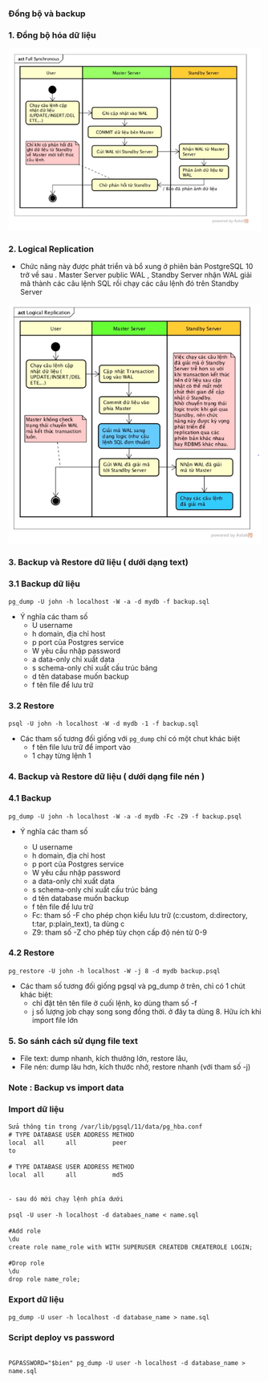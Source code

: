 ### Đồng bộ và backup 

### 1. Đồng bộ hóa dữ liệu

![](../images/6.PNG)

### 2. Logical Replication

- Chức năng này được phát triển và bổ xung ở phiên bản PostgreSQL 10 trở về sau . Master Server public WAL , Standby Server
nhận WAL giải mã thành các câu lệnh SQL rồi chạy các câu lệnh đó trên Standby Server

![](../images/7.PNG)

### 3. Backup và Restore dữ liệu  ( dưới dạng text)
### 3.1 Backup dữ liệu
` pg_dump -U john -h localhost -W -a -d mydb -f backup.sql `

- Ý nghĩa các tham số
	- U username
	- h domain, địa chỉ host
	- p port của Postgres service
	- W yêu cầu nhập password
	- a data-only chỉ xuất data
	- s schema-only chỉ xuất cấu trúc bảng
	- d tên database muốn backup
	- f tên file để lưu trữ
### 3.2 Restore 
` psql -U john -h localhost -W -d mydb -1 -f backup.sql `

- Các tham số tương đối giống với ` pg_dump ` chỉ có một chut khác biệt
	- f tên file lưu trữ để import vào
	- 1 chạy từng lệnh 1

### 4. Backup và Restore dữ liệu  ( dưới dạng file nén )
### 4.1 Backup
` pg_dump -U john -h localhost -W -a -d mydb -Fc -Z9 -f backup.psql `

- Ý nghĩa các tham số

	- U username
	- h domain, địa chỉ host
	- p port của Postgres service
	- W yêu cầu nhập password
	- a data-only chỉ xuất data
	- s schema-only chỉ xuất cấu trúc bảng
	- d tên database muốn backup
	- f tên file để lưu trữ
	- Fc: tham số -F cho phép chọn kiểu lưu trữ (c:custom, d:directory, t:tar, p:plain_text), ta dùng c
	- Z9: tham số -Z cho phép tùy chọn cấp độ nén từ 0-9

### 4.2 Restore
` pg_restore -U john -h localhost -W -j 8 -d mydb backup.psql `

- Các tham số tương đối giống pgsql và pg_dump ở trên, chỉ có 1 chút khác biệt:
	- chỉ đặt tên tên file ở cuối lệnh, ko dùng tham số -f
	- j số lượng job chạy song song đồng thời. ở đây ta dùng 8. Hữu ích khi import file lớn

### 5. So sánh cách sử dụng file text 
- File text: dump nhanh, kích thướng lớn, restore lâu,
- File nén: dump lâu hơn, kích thước nhở, restore nhanh (với tham số -j)

### Note : Backup vs import data

### Import dữ liệu 

```
Sửa thông tin trong /var/lib/pgsql/11/data/pg_hba.conf
# TYPE DATABASE USER ADDRESS METHOD
local  all      all          peer
to

# TYPE DATABASE USER ADDRESS METHOD
local  all      all          md5


- sau dó mới chạy lệnh phía dưới

psql -U user -h localhost -d databaes_name < name.sql

#Add role
\du 
create role name_role with WITH SUPERUSER CREATEDB CREATEROLE LOGIN;

#Drop role
\du
drop role name_role;
```
### Export dữ liệu 

```
pg_dump -U user -h localhost -d database_name > name.sql

```


### Script deploy vs password
```

PGPASSWORD="$bien" pg_dump -U user -h localhost -d database_name > name.sql

```


